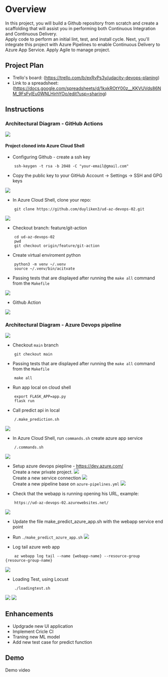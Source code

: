 # Overview

In this project, you will build a Github repository from scratch and create a scaffolding that will assist you in performing both Continuous Integration and Continuous Delivery.  
Apply code to perform an initial lint, test, and install cycle. Next, you'll integrate this project with Azure Pipelines to enable Continuous Delivery to Azure App Service.
Apply Agile to manage project.  

## Project Plan
* Trello's board: (https://trello.com/b/exRvPs3y/udacity-devops-planing)
* Link to a spreadsheet: (https://docs.google.com/spreadsheets/d/1kxkROtY00z__KKVUVds86NM_9FsFyIEu0WNLHirhYOo/edit?usp=sharing)

## Instructions

### Architectural Diagram - GitHub Actions
![](/images/ci-diagram.png)

#### Project cloned into Azure Cloud Shell

* Configuring Github - create a ssh key
```ssh
    ssh-keygen -t rsa -b 2048 -C "your-email@gmail.com"
```

* Copy the public key to your GitHub Account -> Settings -> SSH and GPG keys

![](/images/config-ssh-key-github.png)

* In Azure Cloud Shell, clone your repo:

```ssh
    git clone https://github.com/duyliken3/ud-az-devops-02.git
```
![](/images/git_checkout_into_auzre.png)

* Checkout branch: feature/git-action

```ssh
    cd ud-az-devops-02
    pwd
    git checkout origin/feature/git-action
```

* Create virtual enviroment python

```ssh
    python3 -m venv ~/.venv
    source ~/.venv/bin/acitvate
```

* Passing tests that are displayed after running the `make all` command from the `Makefile`

![](/images/git_action_make_all.png)

* Github Action

![](/images/github_actions.png)


### Architectural Diagram - Azure Devops pipeline
![](/images/azure-devops_cd.png)

* Checkout `main` branch

```ssh
    git checkout main
```

* Passing tests that are displayed after running the `make all` command from the `Makefile`

```ssh
    make all
```

* Run app local on cloud shell

```ssh
    export FLASK_APP=app.py
    flask run
```

* Call predict api in local

```ssh
    /.make_prediction.sh
```

![](images/mak_prediction.png)

* In Azure Cloud Shell, run `commands.sh` create azure app service

```ssh
    /.commands.sh
```

![](images/azure_overview_webapp.png)

* Setup azure devops piepline - https://dev.azure.com/  
Create a new private project. ![](images/azure_devops_site.png)  
Create a new service connection ![](images/service_connection.png)  
Create a new pipeline base on `azure-pipelines.yml` ![](images/azure_pipelines.png)  


* Check that the webapp is running opening his URL, example:
```ssh
    https://ud-az-devops-02.azurewebsites.net/
```
![](images/azure_webapp.png)

* Update the file make_predict_azure_app.sh with the webapp service end point

* Run `./make_predict_azure_app.sh`
![](/images/make_predict_azure_app.png)

* Log tail azure web app

```ssh
    az webapp log tail --name {webapp-name} --resource-group {resource-group-name}
```
![](/images/trail_log.png)

* Loading Test, using Locust
```ssh
    ./loadingtest.sh
```
![](/images/locust.png)
![](/images/loadingtest.png)


## Enhancements

* Updgrade new UI application
* Implement Cricle CI
* Traning new ML model
* Add new test case for predict function

## Demo 

Demo video

